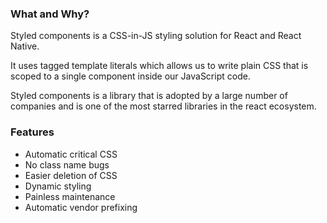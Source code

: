 ### What and Why?

Styled components is a CSS-in-JS styling solution for React and React Native.

It uses tagged template literals which allows us to write plain CSS that is scoped to a single component inside our JavaScript code.

Styled components is a library that is adopted by a large number of companies and is one of the most starred libraries in the react ecosystem.

### Features

- Automatic critical CSS
- No class name bugs
- Easier deletion of CSS
- Dynamic styling
- Painless maintenance
- Automatic vendor prefixing
